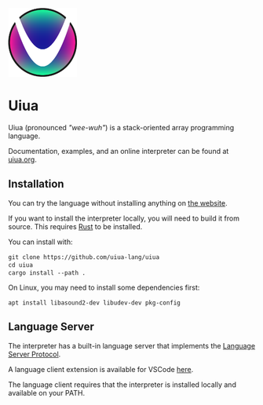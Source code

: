 
<img src="site/uiua-logo.png" width="140"/> 

# Uiua

Uiua (pronounced *"wee-wuh"*) is a stack-oriented array programming language.

Documentation, examples, and an online interpreter can be found at [uiua.org](https://uiua.org).

## Installation

You can try the language without installing anything on [the website](https://uiua.org).

If you want to install the interpreter locally, you will need to build it from source.
This requires [Rust](https://www.rust-lang.org/tools/install) to be installed.

You can install with:
```
git clone https://github.com/uiua-lang/uiua
cd uiua
cargo install --path .
```

On Linux, you may need to install some dependencies first:
```
apt install libasound2-dev libudev-dev pkg-config
```

## Language Server

The interpreter has a built-in language server that implements the [Language Server Protocol](https://microsoft.github.io/language-server-protocol/).

A language client extension is available for VSCode [here](https://marketplace.visualstudio.com/items?itemName=uiua-lang.uiua-vscode).

The language client requires that the interpreter is installed locally and available on your PATH.
